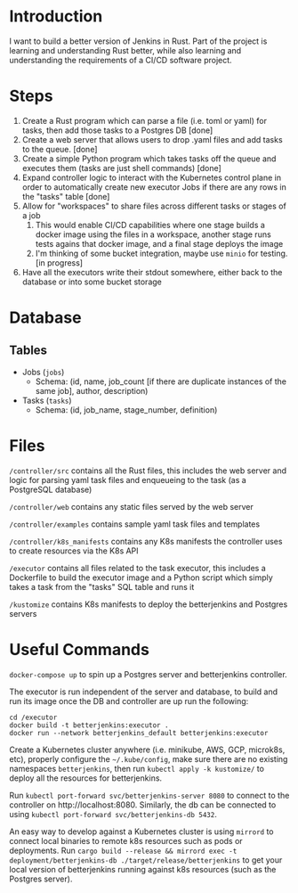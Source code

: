 # Introduction

I want to build a better version of Jenkins in Rust. Part of the project is learning and understanding Rust better, while also learning and understanding the requirements of a CI/CD software project.

# Steps
1. Create a Rust program which can parse a file (i.e. toml or yaml) for tasks, then add those tasks to a Postgres DB [done]
2. Create a web server that allows users to drop .yaml files and add tasks to the queue. [done]
3. Create a simple Python program which takes tasks off the queue and executes them (tasks are just shell commands) [done]
4. Expand controller logic to interact with the Kubernetes control plane in order to automatically create new executor Jobs if there are any rows in the "tasks" table [done]
5. Allow for "workspaces" to share files across different tasks or stages of a job
   1. This would enable CI/CD capabilities where one stage builds a docker image using the files in a workspace, another stage runs tests agains that docker image, and a final stage deploys the image
   2. I'm thinking of some bucket integration, maybe use `minio` for testing. [in progress]
6. Have all the executors write their stdout somewhere, either back to the database or into some bucket storage

# Database

## Tables
- Jobs (`jobs`)
  - Schema: (id, name, job_count [if there are duplicate instances of the same job], author, description)
- Tasks (`tasks`)
  - Schema: (id, job_name, stage_number, definition)


# Files
`/controller/src` contains all the Rust files, this includes the web server and logic for parsing yaml task files and enqueueing to the task (as a PostgreSQL database)

`/controller/web` contains any static files served by the web server

`/controller/examples` contains sample yaml task files and templates

`/controller/k8s_manifests` contains any K8s manifests the controller uses to create resources via the K8s API

`/executor` contains all files related to the task executor, this includes a Dockerfile to build the executor image and a Python script which simply takes a task from the "tasks" SQL table and runs it

`/kustomize` contains K8s manifests to deploy the betterjenkins and Postgres servers

# Useful Commands

`docker-compose up` to spin up a Postgres server and betterjenkins controller.

The executor is run independent of the server and database, to build and run its image once the DB and controller are up run the following:
```
cd /executor
docker build -t betterjenkins:executor .
docker run --network betterjenkins_default betterjenkins:executor
```

Create a Kubernetes cluster anywhere (i.e. minikube, AWS, GCP, microk8s, etc), properly configure the `~/.kube/config`, make sure there are no existing namespaces `betterjenkins`, then run `kubectl apply -k kustomize/` to deploy all the resources for betterjenkins.

Run `kubectl port-forward svc/betterjenkins-server 8080` to connect to the controller on http://localhost:8080. Similarly, the db can be connected to using `kubectl port-forward svc/betterjenkins-db 5432`.

An easy way to develop against a Kubernetes cluster is using `mirrord` to connect local binaries to remote k8s resources such as pods or deployments. Run `cargo build --release && mirrord exec -t deployment/betterjenkins-db ./target/release/betterjenkins` to get your local version of betterjenkins running against k8s resources (such as the Postgres server).